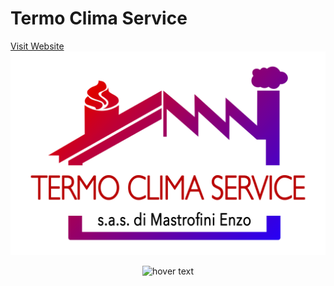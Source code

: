 # Termo Clima Service
[Visit Website](https://termoclimaservice.net)
![alt text](https://github.com/mastroalex/TCS/blob/main/logo/grafica%20HQ.png)
<p align="center">
  <img src="https://github.com/mastroalex/TCS/blob/main/logo/grafica%20HQ.png)" width="350" title="hover text">
</p>
